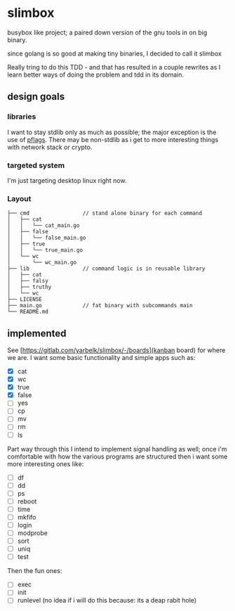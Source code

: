 # slimbox

busybox like project; a paired down version of the gnu tools in on big binary.

since golang is so good at making tiny binaries, I decided to call it slimbox

Really tring to do this TDD - and that has resulted in a couple rewrites as I learn better
ways of doing the problem and tdd in its domain.

## design goals

### libraries

I want to stay stdlib only as much as possible; the major exception is the use of
[pflags](https://github.com/spf13/pflag).  There may be non-stdlib as i get
to more interesting things with network stack or crypto.

### targeted system

I'm just targeting desktop linux right now.

### Layout



```
├── cmd                 // stand alone binary for each command
│   ├── cat
│   │   └── cat_main.go
│   ├── false
│   │   └── false_main.go
│   ├── true
│   │   └── true_main.go
│   └── wc
│       └── wc_main.go
├── lib                 // command logic is in reusable library
│   ├── cat
│   ├── falsy
│   ├── truthy
│   └── wc
├── LICENSE
├── main.go             // fat binary with subcommands main
└── README.md

```

## implemented

See [https://gitlab.com/yarbelk/slimbox/-/boards](kanban board) for where we are.  I want some basic functionality and simple apps
such as:

- [x] cat
- [x] wc
- [x] true
- [x] false
- [ ] yes
- [ ] cp
- [ ] mv
- [ ] rm
- [ ] ls

Part way through this I intend to implement signal handling as well; once i'm comfortable with how the various programs are structured
then i want some more interesting ones like:

- [ ] df
- [ ] dd
- [ ] ps
- [ ] reboot
- [ ] time
- [ ] mkfifo
- [ ] login
- [ ] modprobe
- [ ] sort
- [ ] uniq
- [ ] test

Then the fun ones:

- [ ] exec
- [ ] init
- [ ] runlevel (no idea if i will do this because: its a deap rabit hole)
